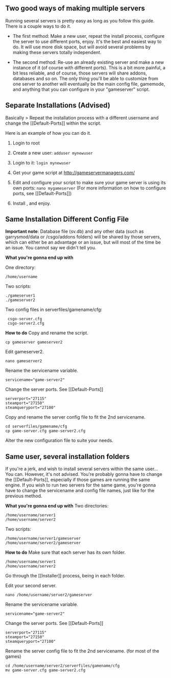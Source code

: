 ## Two good ways of making multiple servers

Running several servers is pretty easy as long as you follow this guide. There is a couple ways to do it.

* The first method: Make a new user, repeat the install process, configure the server to use different ports, enjoy. It's the best and easiest way to do. It will use more disk space, but will avoid several problems by making these servers totally independent.

* The second method: Re-use an already existing server and make a new instance of it (of course with different ports). This is a bit more painful, a bit less reliable, and of course, those servers will share addons, databases and so on. The only thing you'll be able to customize from one server to another will eventually be the main config file, gamemode, and anything that you can configure in your "gameserver" script.

## Separate Installations (Advised)

Basically > Repeat the installation process with a different username and change the [[Default-Ports]] within the script.

Here is an example of how you can do it.

1. Login to root

2. Create a new user: `adduser mynewuser`

3. Login to it: `login mynewuser`

4. Get your game script at http://gameservermanagers.com/

5. Edit and configure your script to make sure your game server is using its own ports: `nano mygameserver` (For more information on how to configure ports, see [[Default-Ports]])

6. Install , and enjoy. 


## Same Installation Different Config File

**Important note**: Database file (sv.db) and any other data (such as garrysmod/data or /csgo/addons folders) will be shared by those servers, which can either be an advantage or an issue, but will most of the time be an issue. You cannot say we didn't tell you.

**What you're gonna end up with**

One directory:

    /home/username

Two scripts:

    ./gameserver1
    ./gameserver2

Two config files in serverfiles/gamename/cfg: 
 
     csgo-server.cfg
     csgo-server2.cfg


**How to do**
Copy and rename the script.

    cp gameserver gameserver2

Edit gameserver2.

    nano gameserver2

Rename the servicename variable.

    servicename="game-server2"

Change the server ports. See [[Default-Ports]]

    serverport="27115"
    steamport="27150"
    steamqueryport="27100"

Copy and rename the server config file to fit the 2nd servicename.

    cd serverfiles/gamename/cfg
    cp game-server.cfg game-server2.cfg

Alter the new configuration file to suite your needs.

## Same user, several installation folders

If you're a jerk, and wish to install several servers within the same user... You can. However, it's not advised. You're probably gonna have to change the [[Default-Ports]], especially if those games are running the same engine. If you wish to run two servers for the same game, you're gonna have to change the servicename and config file names, just like for the previous method.

**What you're gonna end up with**
Two directories:

    /home/username/server1
    /home/username/server2

Two scripts:

    /home/username/server1/gameserver
    /home/username/server2/gameserver

**How to do**
Make sure that each server has its own folder.

    /home/username/server1
    /home/username/server2

Go through the [[Installer]] process, being in each folder.

Edit your second server.

    nano /home/username/server2/gameserver

Rename the servicename variable.

    servicename="game-server2"

Change the server ports. See [[Default-Ports]]

    serverport="27115"
    steamport="27150"
    steamqueryport="27100"

Rename the server config file to fit the 2nd servicename. (for most of the games)

    cd /home/username/server2/serverfiles/gamename/cfg
    mv game-server.cfg game-server2.cfg